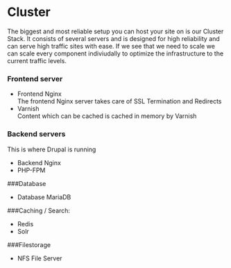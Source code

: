 # Cluster

The biggest and most reliable setup you can host your site on is our Cluster Stack. It consists of several servers and is designed for high reliability and can serve high traffic sites with ease. If we see that we need to scale we can scale every component indiviudally to optimize the infrastructure to the current traffic levels.

### Frontend server
* Frontend Nginx  
The frontend Nginx server takes care of SSL Termination and Redirects
* Varnish  
Content which can be cached is cached in memory by Varnish

### Backend servers
This is where Drupal is running

* Backend Nginx
* PHP-FPM


###Database
* Database MariaDB

###Caching / Search:
* Redis
* Solr

###Filestorage
* NFS File Server
